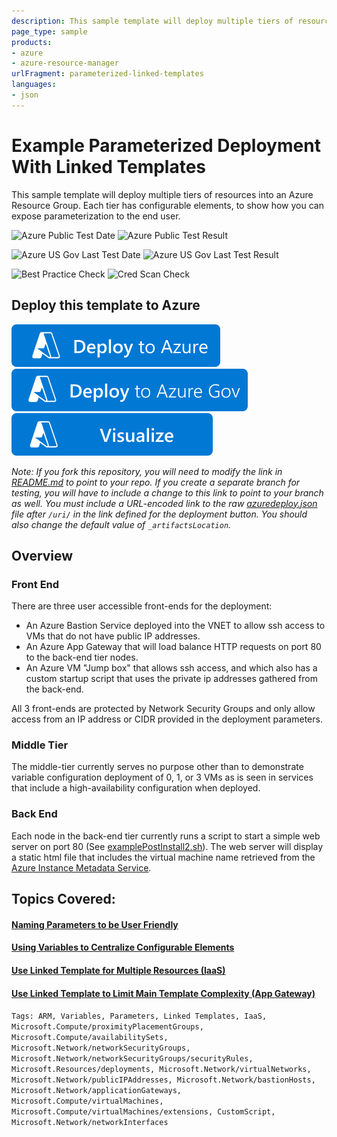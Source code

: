 ```yaml
---
description: This sample template will deploy multiple tiers of resources into an Azure Resource Group.  Each tier has configurable elements, to show how you can expose parameterization to the end user.
page_type: sample
products:
- azure
- azure-resource-manager
urlFragment: parameterized-linked-templates
languages:
- json
---
```

# Example Parameterized Deployment With Linked Templates

This sample template will deploy multiple tiers of resources into an Azure Resource Group.  Each tier has configurable elements, to show how you can expose parameterization to the end user.

![Azure Public Test Date](https://azurequickstartsservice.blob.core.windows.net/badges/demos/parameterized-linked-templates/PublicLastTestDate.svg)
![Azure Public Test Result](https://azurequickstartsservice.blob.core.windows.net/badges/demos/parameterized-linked-templates/PublicDeployment.svg)

![Azure US Gov Last Test Date](https://azurequickstartsservice.blob.core.windows.net/badges/demos/parameterized-linked-templates/FairfaxLastTestDate.svg)
![Azure US Gov Last Test Result](https://azurequickstartsservice.blob.core.windows.net/badges/demos/parameterized-linked-templates/FairfaxDeployment.svg)

![Best Practice Check](https://azurequickstartsservice.blob.core.windows.net/badges/demos/parameterized-linked-templates/BestPracticeResult.svg)
![Cred Scan Check](https://azurequickstartsservice.blob.core.windows.net/badges/demos/parameterized-linked-templates/CredScanResult.svg)

## Deploy this template to Azure
[![Deploy To Azure](https://raw.githubusercontent.com/Azure/azure-quickstart-templates/master/1-CONTRIBUTION-GUIDE/images/deploytoazure.svg?sanitize=true)](https://portal.azure.com/#create/Microsoft.Template/uri/https%3A%2F%2Fraw.githubusercontent.com%2FAzure%2Fazure-quickstart-templates%2Fmaster%2Fdemos%2Fparameterized-linked-templates%2Fazuredeploy.json)
[![Deploy To Azure US Gov](https://raw.githubusercontent.com/Azure/azure-quickstart-templates/master/1-CONTRIBUTION-GUIDE/images/deploytoazuregov.svg?sanitize=true)](https://portal.azure.us/#create/Microsoft.Template/uri/https%3A%2F%2Fraw.githubusercontent.com%2FAzure%2Fazure-quickstart-templates%2Fmaster%2Fdemos%2Fparameterized-linked-templates%2Fazuredeploy.json)
[![Visualize](https://raw.githubusercontent.com/Azure/azure-quickstart-templates/master/1-CONTRIBUTION-GUIDE/images/visualizebutton.svg?sanitize=true)](http://armviz.io/#/?load=https%3A%2F%2Fraw.githubusercontent.com%2FAzure%2Fazure-quickstart-templates%2Fmaster%2Fdemos%2Fparameterized-linked-templates%2Fazuredeploy.json)

*Note: If you fork this repository, you will need to modify the link in [README.md](README.md) to point to your repo.  If you create a separate branch for testing, you will have to include a change to this link to point to your branch as well. You must include a URL-encoded link to the raw [azuredeploy.json](azuredeploy.json) file after `/uri/` in the link defined for the deployment button. You should also change the default value of `_artifactsLocation`.*

## Overview

### Front End
There are three user accessible front-ends for the deployment:
* An Azure Bastion Service deployed into the VNET to allow ssh access to VMs that do not have public IP addresses.
* An Azure App Gateway that will load balance HTTP requests on port 80 to the back-end tier nodes.
* An Azure VM "Jump box" that allows ssh access, and which also has a custom startup script that uses the private ip addresses gathered from the back-end.

All 3 front-ends are protected by Network Security Groups and only allow access from an IP address or CIDR provided in the deployment parameters.

### Middle Tier
The middle-tier currently serves no purpose other than to demonstrate variable configuration deployment of 0, 1, or 3 VMs as is seen in services that include a high-availability configuration when deployed.

### Back End
Each node in the back-end tier currently runs a script to start a simple web server on port 80 (See [examplePostInstall2.sh](scripts/examplepostinstall2.sh)).  The web server will display a static html file that includes the virtual machine name retrieved from the [Azure Instance Metadata Service](https://docs.microsoft.com/azure/virtual-machines/windows/instance-metadata-service).

## Topics Covered:

#### [Naming Parameters to be User Friendly](detail/userfriendlyparameters.md)
#### [Using Variables to Centralize Configurable Elements](detail/complexvariables.md)
#### [Use Linked Template for Multiple Resources (IaaS)](detail/vmtemplate.md)
#### [Use Linked Template to Limit Main Template Complexity (App Gateway)](detail/agtemplate.md)

`Tags: ARM, Variables, Parameters, Linked Templates, IaaS, Microsoft.Compute/proximityPlacementGroups, Microsoft.Compute/availabilitySets, Microsoft.Network/networkSecurityGroups, Microsoft.Network/networkSecurityGroups/securityRules, Microsoft.Resources/deployments, Microsoft.Network/virtualNetworks, Microsoft.Network/publicIPAddresses, Microsoft.Network/bastionHosts, Microsoft.Network/applicationGateways, Microsoft.Compute/virtualMachines, Microsoft.Compute/virtualMachines/extensions, CustomScript, Microsoft.Network/networkInterfaces`
